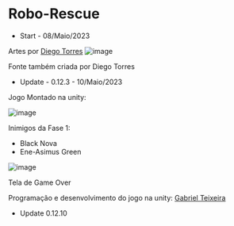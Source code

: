 # Robo-Rescue

- Start - 08/Maio/2023

Artes por [Diego Torres](https://www.instagram.com/diego.torres_arts/)
![image](https://user-images.githubusercontent.com/63520287/236963627-127c64ba-cf52-4512-a47c-80cc4f9613b4.png)

Fonte também criada por Diego Torres

- Update - 0.12.3 - 10/Maio/2023

Jogo Montado na unity:

![image](https://github.com/hyperGT/Robo-Rescue/assets/63520287/f62c7f3b-a56d-4d19-a5b3-80bba880c022)

Inimigos da Fase 1: 
* Black Nova 
* Ene-Asimus Green



![image](https://github.com/hyperGT/Robo-Rescue/assets/63520287/2589125d-f5ca-4852-bd43-3abc66838e01)

Tela de Game Over

Programação e desenvolvimento do jogo na unity: [Gabriel Teixeira](https://www.instagram.com/gtx_ch/)

- Update 0.12.10 







